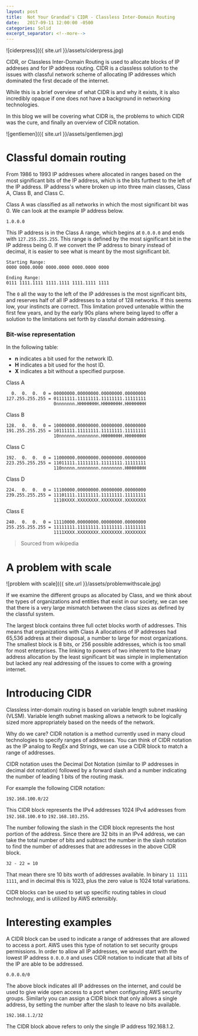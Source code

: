 ```yaml
---
layout: post
title:  Not Your Grandad's CIDR - Classless Inter-Domain Routing
date:   2017-09-11 12:00:00 -0500
categories: Solid
excerpt_separator: <!--more-->
---
```


![ciderpress]({{ site.url }}/assets/ciderpress.jpg)


CIDR, or Classless Inter-Domain Routing is used to allocate blocks of IP addreses and for IP address routing.  CIDR is a classless solution to the issues with classful network scheme of allocating IP addresses which dominated the first decade of the internet.

While this is a brief overview of what CIDR is and why it exists, it is also incredibly opaque if one does not have a background in networking technologies.

In this blog we will be covering what CIDR is, the problems to which CIDR was the cure, and finally an overview of CIDR notation.

<!--more-->


![gentlemen]({{ site.url  }}/assets/gentlemen.jpg)

# Classful domain routing

From 1986 to 1993 IP addresses where allocated in ranges based on the most significant bits of the IP address, which is the bits furthest to the left of the IP address. IP address's where broken up into three main classes, Class A, Class B, and Class C.

Class A was classified as all networks in which the most significant bit was 0.  We can look at the example IP address below.

```
1.0.0.0
```

This IP address is in the Class A range, which begins at `0.0.0.0` and ends with `127.255.255.255`. This range is defined by the most significant bit in the IP address being 0.  If we convert the IP address to binary instead of decimal, it is easier to see what is meant by the most significant bit.

```
Starting Range:
0000 0000.0000 0000.0000 0000.0000 0000
```

```
Ending Range:
0111 1111.1111 1111.1111 1111.1111 1111
```

The `0` all the way to the left of the IP addresses is the most significant bits, and reserves half of all IP addresses to a total of 128 networks.  If this seems low, your instincts are correct.  This limitation proved untenable within the first few years, and by the early 90s plans where being layed to offer a solution to the limitations set forth by classful domain addressing.


### Bit-wise representation

In the following table:
* **n** indicates a bit used for the network ID.
* **H** indicates a bit used for the host ID.
* **X** indicates a bit without a specified purpose.

Class A
```
  0.  0.  0.  0 = 00000000.00000000.00000000.00000000
127.255.255.255 = 01111111.11111111.11111111.11111111
                  0nnnnnnn.HHHHHHHH.HHHHHHHH.HHHHHHHH
```

Class B
```
128.  0.  0.  0 = 10000000.00000000.00000000.00000000
191.255.255.255 = 10111111.11111111.11111111.11111111
                  10nnnnnn.nnnnnnnn.HHHHHHHH.HHHHHHHH
```

Class C
```
192.  0.  0.  0 = 11000000.00000000.00000000.00000000
223.255.255.255 = 11011111.11111111.11111111.11111111
                  110nnnnn.nnnnnnnn.nnnnnnnn.HHHHHHHH
```

Class D
```
224.  0.  0.  0 = 11100000.00000000.00000000.00000000
239.255.255.255 = 11101111.11111111.11111111.11111111
                  1110XXXX.XXXXXXXX.XXXXXXXX.XXXXXXXX
```

Class E
```
240.  0.  0.  0 = 11110000.00000000.00000000.00000000
255.255.255.255 = 11111111.11111111.11111111.11111111
                  1111XXXX.XXXXXXXX.XXXXXXXX.XXXXXXXX
```
> Sourced from wikipedia


# A problem with scale

![problem with scale]({{ site.url }}/assets/problemwithscale.jpg)

If we examine the different groups as allocated by Class, and we think about the types of organizations and entities that exist in our society, we can see that there is a very large mismatch between the class sizes as defined by the classful system.

The largest block contains three full octet blocks worth of addresses.  This means that organizations with Class A allocations of IP addresses had 65,536 address at their disposal, a number to large for most organizations.  The smallest block is 8 bits, or 256 possible addresses, which is too small for most enterprises.  The linking to powers of two inherent to the binary address allocation by the least significant bit was simple in implementation but lacked any real addressing of the issues to come with a growing internet.

# Introducing CIDR

Classless inter-domain routing is based on variable length subnet masking (VLSM). Variable length subnet masking allows a network to be logically sized more appropriately based on the needs of the network.

Why do we care? CIDR notation is a method currently used in many cloud technologies to specify ranges of addresses. You can think of CIDR notation as the IP analog to RegEx and Strings, we can use a CIDR block to match a range of addresses.

CIDR notation uses the Decimal Dot Notation (similar to IP addresses in decimal dot notation) followed by a forward slash and a number indicating the number of leading 1 bits of the routing mask.

For example the following CIDR notation:

```
192.168.100.0/22
```
This CIDR block represents the IPv4 addresses 1024 IPv4 addresses from `192.168.100.0` to `192.168.103.255`.

The number following the slash in the CIDR block represents the host portion of the address.  Since there are 32 bits in an IPv4 address, we can take the total number of bits and subtract the number in the slash notation to find the number of addresses that are addresses in the above CIDR block.

```
32 - 22 = 10
```

That mean there sre 10 bits worth of addresses available. In binary `11 1111 1111`, and in decimal this is 1023, plus the zero value is 1024 total variations.

CIDR blocks can be used to set up specific routing tables in cloud technology, and is utilized by AWS extensibly.

# Interesting examples

A CIDR block can be used to indicate a range of addresses that are allowed to access a port. AWS uses this type of notation to set security groups permissions.  In order to allow all IP addresses, we would start with the lowest IP address `0.0.0.0` and uses CIDR notation to indicate that all bits of the IP are able to be addressed.

```
0.0.0.0/0
```

The above block indicates all IP addresses on the internet, and could be used to give wide open access to a port when configuring AWS security groups. Similarly you can assign a CIDR block that only allows a single address, by setting the number after the slash to leave no bits available. 

```
192.168.1.2/32
```

The CIDR block above refers to only the single IP address 192.168.1.2.

